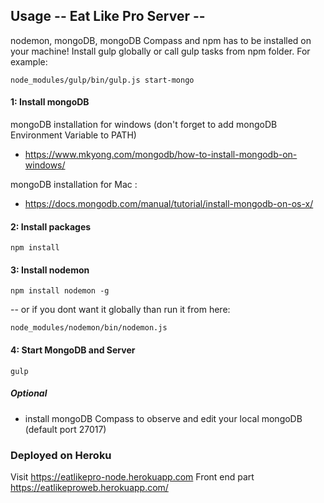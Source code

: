 ## Usage -- Eat Like Pro Server --
nodemon, mongoDB, mongoDB Compass and npm has to be installed on your machine!
Install gulp globally or call gulp tasks from npm folder.
For example:
```
node_modules/gulp/bin/gulp.js start-mongo
```

#### 1: Install mongoDB
mongoDB installation for windows
(don't forget to add mongoDB Environment Variable to PATH)
- https://www.mkyong.com/mongodb/how-to-install-mongodb-on-windows/

mongoDB installation for Mac :
- https://docs.mongodb.com/manual/tutorial/install-mongodb-on-os-x/

#### 2: Install packages
```
npm install
```

#### 3: Install nodemon

```
npm install nodemon -g
```

-- or if you dont want it globally than run it from here:

```
node_modules/nodemon/bin/nodemon.js
```

#### 4: Start MongoDB and Server

```
gulp
```

##### Optional
* install mongoDB Compass to observe and edit your local mongoDB (default port 27017)

### Deployed on Heroku
Visit https://eatlikepro-node.herokuapp.com
Front end part https://eatlikeproweb.herokuapp.com/

